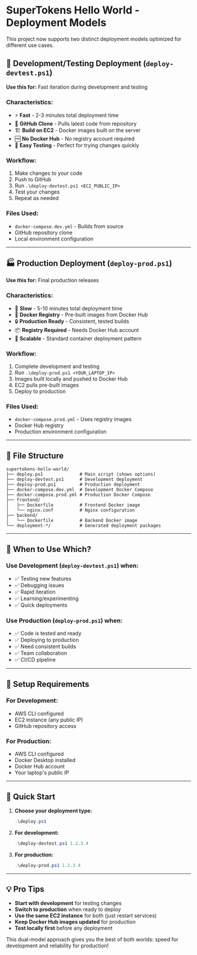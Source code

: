 # SuperTokens Hello World - Deployment Models

This project now supports two distinct deployment models optimized for different use cases.

## 🚀 Development/Testing Deployment (`deploy-devtest.ps1`)

**Use this for:** Fast iteration during development and testing

### Characteristics:
- ⚡ **Fast** - 2-3 minutes total deployment time
- 🔄 **GitHub Clone** - Pulls latest code from repository
- 🏗️ **Build on EC2** - Docker images built on the server
- 🆓 **No Docker Hub** - No registry account required
- 🔧 **Easy Testing** - Perfect for trying changes quickly

### Workflow:
1. Make changes to your code
2. Push to GitHub
3. Run `.\deploy-devtest.ps1 <EC2_PUBLIC_IP>`
4. Test your changes
5. Repeat as needed

### Files Used:
- `docker-compose.dev.yml` - Builds from source
- GitHub repository clone
- Local environment configuration

---

## 🏭 Production Deployment (`deploy-prod.ps1`)

**Use this for:** Final production releases

### Characteristics:
- 🐌 **Slow** - 5-10 minutes total deployment time
- 🐳 **Docker Registry** - Pre-built images from Docker Hub
- 🔒 **Production Ready** - Consistent, tested builds
- 📦 **Registry Required** - Needs Docker Hub account
- 🚀 **Scalable** - Standard container deployment pattern

### Workflow:
1. Complete development and testing
2. Run `.\deploy-prod.ps1 <YOUR_LAPTOP_IP>`
3. Images built locally and pushed to Docker Hub
4. EC2 pulls pre-built images
5. Deploy to production

### Files Used:
- `docker-compose.prod.yml` - Uses registry images
- Docker Hub registry
- Production environment configuration

---

## 📁 File Structure

```
supertokens-hello-world/
├── deploy.ps1              # Main script (shows options)
├── deploy-devtest.ps1      # Development deployment
├── deploy-prod.ps1         # Production deployment
├── docker-compose.dev.yml  # Development Docker Compose
├── docker-compose.prod.yml # Production Docker Compose
├── frontend/
│   ├── Dockerfile          # Frontend Docker image
│   └── nginx.conf          # Nginx configuration
├── backend/
│   └── Dockerfile          # Backend Docker image
└── deployment-*/           # Generated deployment packages
```

---

## 🎯 When to Use Which?

### Use Development (`deploy-devtest.ps1`) when:
- ✅ Testing new features
- ✅ Debugging issues
- ✅ Rapid iteration
- ✅ Learning/experimenting
- ✅ Quick deployments

### Use Production (`deploy-prod.ps1`) when:
- ✅ Code is tested and ready
- ✅ Deploying to production
- ✅ Need consistent builds
- ✅ Team collaboration
- ✅ CI/CD pipeline

---

## 🔧 Setup Requirements

### For Development:
- AWS CLI configured
- EC2 instance (any public IP)
- GitHub repository access

### For Production:
- AWS CLI configured
- Docker Desktop installed
- Docker Hub account
- Your laptop's public IP

---

## 🚀 Quick Start

1. **Choose your deployment type:**
   ```powershell
   .\deploy.ps1
   ```

2. **For development:**
   ```powershell
   .\deploy-devtest.ps1 1.2.3.4
   ```

3. **For production:**
   ```powershell
   .\deploy-prod.ps1 1.2.3.4
   ```

---

## 💡 Pro Tips

- **Start with development** for testing changes
- **Switch to production** when ready to deploy
- **Use the same EC2 instance** for both (just restart services)
- **Keep Docker Hub images updated** for production
- **Test locally first** before any deployment

This dual-model approach gives you the best of both worlds: speed for development and reliability for production!
